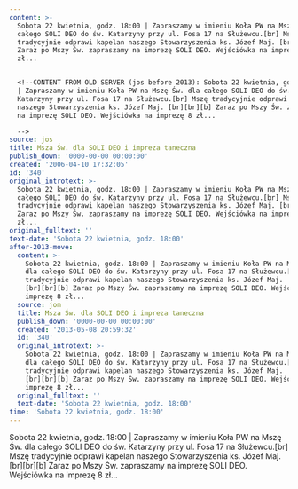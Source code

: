 ```yaml
---
content: >-
  Sobota 22 kwietnia, godz. 18:00 | Zapraszamy w imieniu Koła PW na Mszę Św. dla
  całego SOLI DEO do św. Katarzyny przy ul. Fosa 17 na Służewcu.[br] Mszę
  tradycyjnie odprawi kapelan naszego Stowarzyszenia ks. Józef Maj. [br][br][b]
  Zaraz po Mszy Św. zapraszamy na imprezę SOLI DEO. Wejściówka na imprezę 8
  zł...


  <!--CONTENT FROM OLD SERVER (jos before 2013): Sobota 22 kwietnia, godz. 18:00
  | Zapraszamy w imieniu Koła PW na Mszę Św. dla całego SOLI DEO do św.
  Katarzyny przy ul. Fosa 17 na Służewcu.[br] Mszę tradycyjnie odprawi kapelan
  naszego Stowarzyszenia ks. Józef Maj. [br][br][b] Zaraz po Mszy Św. zapraszamy
  na imprezę SOLI DEO. Wejściówka na imprezę 8 zł...

  -->
source: jos
title: Msza Św. dla SOLI DEO i impreza taneczna
publish_down: '0000-00-00 00:00:00'
created: '2006-04-10 17:32:05'
id: '340'
original_introtext: >-
  Sobota 22 kwietnia, godz. 18:00 | Zapraszamy w imieniu Koła PW na Mszę Św. dla
  całego SOLI DEO do św. Katarzyny przy ul. Fosa 17 na Służewcu.[br] Mszę
  tradycyjnie odprawi kapelan naszego Stowarzyszenia ks. Józef Maj. [br][br][b]
  Zaraz po Mszy Św. zapraszamy na imprezę SOLI DEO. Wejściówka na imprezę 8
  zł...
original_fulltext: ''
text-date: 'Sobota 22 kwietnia, godz. 18:00'
after-2013-move:
  content: >-
    Sobota 22 kwietnia, godz. 18:00 | Zapraszamy w imieniu Koła PW na Mszę Św.
    dla całego SOLI DEO do św. Katarzyny przy ul. Fosa 17 na Służewcu.[br] Mszę
    tradycyjnie odprawi kapelan naszego Stowarzyszenia ks. Józef Maj.
    [br][br][b] Zaraz po Mszy Św. zapraszamy na imprezę SOLI DEO. Wejściówka na
    imprezę 8 zł...
  source: jom
  title: Msza Św. dla SOLI DEO i impreza taneczna
  publish_down: '0000-00-00 00:00:00'
  created: '2013-05-08 20:59:32'
  id: '340'
  original_introtext: >-
    Sobota 22 kwietnia, godz. 18:00 | Zapraszamy w imieniu Koła PW na Mszę Św.
    dla całego SOLI DEO do św. Katarzyny przy ul. Fosa 17 na Służewcu.[br] Mszę
    tradycyjnie odprawi kapelan naszego Stowarzyszenia ks. Józef Maj.
    [br][br][b] Zaraz po Mszy Św. zapraszamy na imprezę SOLI DEO. Wejściówka na
    imprezę 8 zł...
  original_fulltext: ''
  text-date: 'Sobota 22 kwietnia, godz. 18:00'
time: 'Sobota 22 kwietnia, godz. 18:00'
---
```

Sobota 22 kwietnia, godz. 18:00 | Zapraszamy w imieniu Koła PW na Mszę Św. dla całego SOLI DEO do św. Katarzyny przy ul. Fosa 17 na Służewcu.[br] Mszę tradycyjnie odprawi kapelan naszego Stowarzyszenia ks. Józef Maj. [br][br][b] Zaraz po Mszy Św. zapraszamy na imprezę SOLI DEO. Wejściówka na imprezę 8 zł...

<!--CONTENT FROM OLD SERVER (jos before 2013): Sobota 22 kwietnia, godz. 18:00 | Zapraszamy w imieniu Koła PW na Mszę Św. dla całego SOLI DEO do św. Katarzyny przy ul. Fosa 17 na Służewcu.[br] Mszę tradycyjnie odprawi kapelan naszego Stowarzyszenia ks. Józef Maj. [br][br][b] Zaraz po Mszy Św. zapraszamy na imprezę SOLI DEO. Wejściówka na imprezę 8 zł...
-->

<!--{{json:{"created_date":"2006-04-10 17:32:05","publish_down":"0000-00-00 00:00:00","id":"340"}}}-->